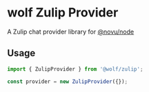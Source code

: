 # wolf Zulip Provider

A Zulip chat provider library for [@novu/node](https://github.com/wolfhq/wolf)

## Usage

```javascript
import { ZulipProvider } from '@wolf/zulip';

const provider = new ZulipProvider({});
```
